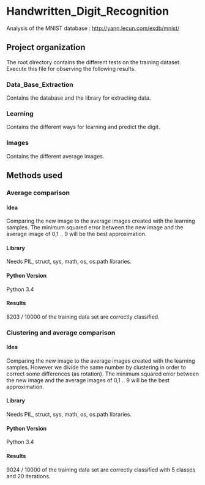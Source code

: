 # Handwritten_Digit_Recognition
Analysis of the MNIST database : http://yann.lecun.com/exdb/mnist/

## Project organization
The root directory contains the different tests on the training dataset.
Execute this file for observing the following results.
### Data_Base_Extraction
Contains the database and the library for extracting data.
### Learning
Contains the different ways for learning and predict the digit.
### Images
Contains the different average images.

## Methods used
### Average comparison
#### Idea
Comparing the new image to the average images created with the learning samples.
The minimum squared error between the new image and the average image of 0,1 .. 9 will be the best approximation.
#### Library
Needs PIL, struct, sys, math, os, os.path libraries.
#### Python Version
Python 3.4
#### Results
8203 / 10000 of the training data set are correctly classified.

### Clustering and average comparison
#### Idea
Comparing the new image to the average images created with the learning samples. However we divide the same number by clustering in order to correct some differences (as rotation).
The minimum squared error between the new image and the average images of 0,1 .. 9 will be the best approximation.
#### Library
Needs PIL, struct, sys, math, os, os.path libraries.
#### Python Version
Python 3.4
#### Results
9024 / 10000 of the training data set are correctly classified with 5 classes and 20 iterations.